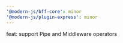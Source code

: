 ```yaml
---
'@modern-js/bff-core': minor
'@modern-js/plugin-express': minor
---
```


feat: support Pipe and Middleware operators
